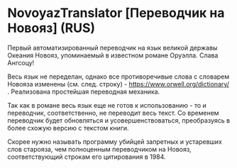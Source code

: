 # NovoyazTranslator [Переводчик на Новояз] (RUS)
Первый автоматизированный переводчик на язык великой державы Океания Новояз, упоминаемый в известном романе Оруэлла. 
Слава Ангсоцу!

Весь язык не переделан, однако все противоречивые слова с словарем Новояза изменены (см. след. строку) - https://www.orwell.org/dictionary/ . Реализована простейшая переводная механика.

Так как в романе весь язык еще не готов к использованию - то и переводчик, соответственно, не переводит весь текст. Со временем переводчик будет обновляться и усовершенствоваться, преобразуясь в более схожую версию с текстом книги.

Скорее нужно называть программу убийцей запретных и устаревших слов старояза, чем полноценным переводчиком на Новояз, соответствующий строкам его цитирования в 1984.
